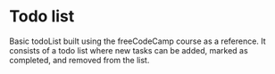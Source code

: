 # Todo list

Basic todoList built using the freeCodeCamp course as a reference. It consists of a todo list where new tasks can be added, marked as completed, and removed from the list.

